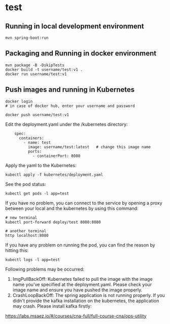 # test

## Running in local development environment

```
mvn spring-boot:run
```

## Packaging and Running in docker environment

```
mvn package -B -DskipTests
docker build -t username/test:v1 .
docker run username/test:v1
```

## Push images and running in Kubernetes

```
docker login 
# in case of docker hub, enter your username and password

docker push username/test:v1
```

Edit the deployment.yaml under the /kubernetes directory:
```
    spec:
      containers:
        - name: test
          image: username/test:latest   # change this image name
          ports:
            - containerPort: 8080

```

Apply the yaml to the Kubernetes:
```
kubectl apply -f kubernetes/deployment.yaml
```

See the pod status:
```
kubectl get pods -l app=test
```

If you have no problem, you can connect to the service by opening a proxy between your local and the kubernetes by using this command:
```
# new terminal
kubectl port-forward deploy/test 8080:8080

# another terminal
http localhost:8080
```

If you have any problem on running the pod, you can find the reason by hitting this:
```
kubectl logs -l app=test
```

Following problems may be occurred:

1. ImgPullBackOff:  Kubernetes failed to pull the image with the image name you've specified at the deployment.yaml. Please check your image name and ensure you have pushed the image properly.
1. CrashLoopBackOff: The spring application is not running properly. If you didn't provide the kafka installation on the kubernetes, the application may crash. Please install kafka firstly:

https://labs.msaez.io/#/courses/cna-full/full-course-cna/ops-utility

